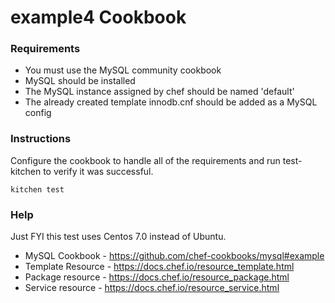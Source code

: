 example4 Cookbook
=================

### Requirements

* You must use the MySQL community cookbook
* MySQL should be installed
* The MySQL instance assigned by chef should be named 'default'
* The already created template innodb.cnf should be added as a
  MySQL config

### Instructions

Configure the cookbook to handle all of the requirements and run
test-kitchen to verify it was successful.
```shell
kitchen test
```

### Help
Just FYI this test uses Centos 7.0 instead of Ubuntu.

- MySQL Cookbook - https://github.com/chef-cookbooks/mysql#example
- Template Resource - https://docs.chef.io/resource_template.html
- Package resource - https://docs.chef.io/resource_package.html
- Service resource - https://docs.chef.io/resource_service.html
